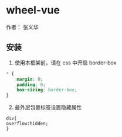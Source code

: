 # wheel-vue

作者： 张义华

## 安装

1. 使用本框架前，请在 css 中开启 border-box

```css
* {
    margin: 0;
    padding: 0;
    box-sizing: border-box;
}
 ```
 2. 最外层包裹标签设置隐藏属性
 ```
 div{
 overflow:hidden;
 }
 ```
